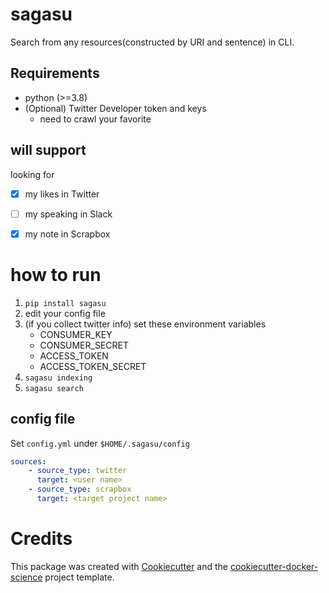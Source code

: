 # sagasu

Search from any resources(constructed by URI and sentence) in CLI.

## Requirements
 - python (>=3.8)
 - (Optional) Twitter Developer token and keys
    - need to crawl your favorite

## will support

looking for
  - [x] my likes in Twitter
  - [ ] my speaking in Slack
  - [x] my note in Scrapbox


# how to run
 1. `pip install sagasu`
 2. edit your config file
 3. (if you collect twitter info) set these environment variables
    - CONSUMER_KEY
    - CONSUMER_SECRET
    - ACCESS_TOKEN
    - ACCESS_TOKEN_SECRET
 4. `sagasu indexing`
 5. `sagasu search`
 
 ## config file
 Set `config.yml` under `$HOME/.sagasu/config`

```yaml
sources:
    - source_type: twitter
      target: <user name>
    - source_type: scrapbox
      target: <target project name>
```

# Credits

This package was created with [Cookiecutter](https://github.com/audreyr/cookiecutter) and the [cookiecutter-docker-science](https://docker-science.github.io/) project template.

